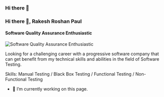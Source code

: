 ### Hi there 👋

### Hi there 👋, Rakesh Roshan Paul
#### Software Quality Assurance Enthusiastic
![Software Quality Assurance Enthusiastic](https://rakesh6430.github.io/rakesh.portfolio/github-profile-readme-generator/images/banner.png)

Looking for a challenging career with a progressive software company that can get benefit from my technical skills and abilities in the field of Software Testing.


Skills: Manual Testing / Black Box Testing / Functional Testing / Non-Functional Testing 

- 🔭 I’m currently working on this page. 




